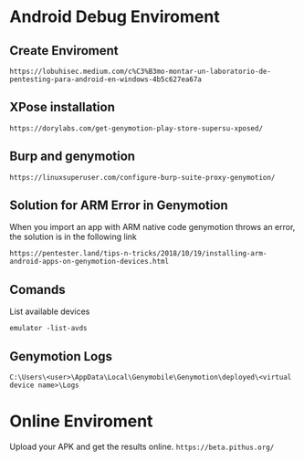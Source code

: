 # Android Debug Enviroment

## Create Enviroment
```https://lobuhisec.medium.com/c%C3%B3mo-montar-un-laboratorio-de-pentesting-para-android-en-windows-4b5c627ea67a```

## XPose installation
```https://dorylabs.com/get-genymotion-play-store-supersu-xposed/```

## Burp and genymotion
```https://linuxsuperuser.com/configure-burp-suite-proxy-genymotion/```

## Solution for ARM Error in Genymotion
When you import an app with ARM native code genymotion throws an error, the solution is in the following link

```https://pentester.land/tips-n-tricks/2018/10/19/installing-arm-android-apps-on-genymotion-devices.html```

## Comands
List available devices

```emulator -list-avds```

## Genymotion Logs
```C:\Users\<user>\AppData\Local\Genymobile\Genymotion\deployed\<virtual device name>\Logs```

# Online Enviroment
Upload your APK and get the results online.
```https://beta.pithus.org/```
